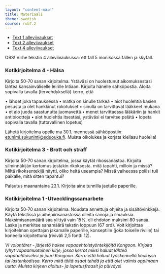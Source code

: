 ```yaml
---
layout: "content-main"
title: Materiaali
theme: swedish
course: rub7.2
---
```


- [Text 1 alleviivaukset](/media/rub7/text1_alleviivaukset.pdf)
- [Text 2 alleviivaukset](/media/rub7/text2_alleviivaukset_oikeat.pdf)
- [Text 4 alleviivaukset](/media/rub7/text4_alleviivaukset.pdf)

OBS! Virhe tekstin 4 alleviivauksissa: ett fall 5 monikossa fallen ja skyfall.

### Kotikirjoitelma 4 - Hälsa

Kirjoita 50-70 sanan kirjoitelma. Ystäväsi on huolestunut aikomuksestasi lähteä kansainväliselle leirille Intiaan. Kirjoita hänelle sähköpostia. Aloita sopivalla tavalla (tervehdyksellä) kerro, että 

•	lähdet joka tapauksessa
•	matka on sinulle tärkeä
•	aiot huolehtia käsien pesusta ja olet hankkinut rokotukset
•	sinulla on tarvittavat lääkkeet mukana
•	et aio juoda saastunutta juomavettä
•	menet tarvittaessa lääkäriin ja hankit antibiootteja
•	aiot huolehtia itsestäsi, ystäväsi ei tarvitse pelätä
•	lopeta sopivalla tavalla (tuttavallinen lopetus)

Lähetä kirjoitelma opelle ma 30.1. mennessä sähköpostiin: etunimi.sukunimi@eduouka.fi. Muista oikolukea ja korjata kieliasu huolella!

### Kotikirjoitelma 3 - Brott och straff

Kirjoita 50-70 sanan kirjoitelma, jossa käytät rikossanastoa. Kirjoita silminnäkijän kertomus jostakin rikoksesta. mitä tapahti, milloin ja missä? Miltä rikoksentekijä näytti, oliko heitä useampia? Missä vaiheessa poliisi tuli paikalle, mitä sitten tapahtui?

Palautus maanantaina 23.1. Kirjoita aine tunnilla jaetulle paperille.

### Kotikirjoitelma 1 -Utvecklingssamarbete

Kirjoita 50-70 sanan kirjoitelma. Noudata annettuja ohjeita ja sisältövinkkejä. Käytä tekstissä ja aihepiirisanastossa olleita sanoja ja ilmauksia.  Maksimisanamäärä saa ylittyä vain 15%, eli ehdoton maksimi 80 sanaa. Laske ja merkitse sanamäärä tekstin loppuun (67 ord). Voit kirjoittaa kirjoitelman opettajan jakamalle paperille, konseptille (joka toiselle riville) tai koneella kirjoitettuna (riviväli 2,5 fontti 12).

_Vi volontärer - järjestö hakee vapaaehtoistyöntekijöitä Kongoon. Kirjoita lyhyt vapaamuotoinen kirje, jossa kerrot miksi haluat lähteä vapaaehtoiseksi ja juuri Kongoon. Kerro että haluat työskennellä koulussa tai lastenkodissa. Kerro mitä töitä osaat tehdä ja että olet valmis oppimaan uutta. Muista kirjeen aloitus- ja lopetusfraasit ja päiväys!_
